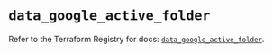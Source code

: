 # `data_google_active_folder`

Refer to the Terraform Registry for docs: [`data_google_active_folder`](https://registry.terraform.io/providers/hashicorp/google/6.11.1/docs/data-sources/active_folder).
